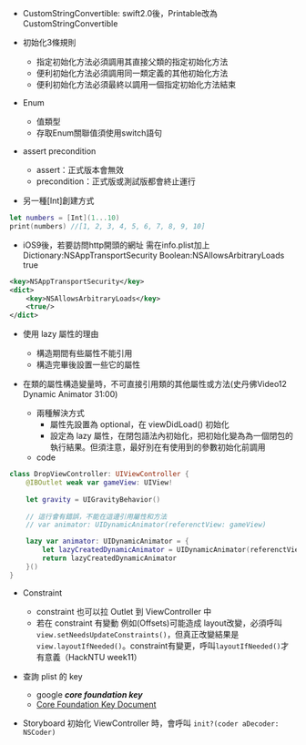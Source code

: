 - CustomStringConvertible: swift2.0後，Printable改為CustomStringConvertible

- 初始化3條規則
  - 指定初始化方法必須調用其直接父類的指定初始化方法
  - 便利初始化方法必須調用同一類定義的其他初始化方法
  - 便利初始化方法必須最終以調用一個指定初始化方法結束

- Enum
  - 值類型
  - 存取Enum關聯值須使用switch語句

- assert precondition
  - assert：正式版本會無效
  - precondition：正式版或測試版都會終止運行

- 另一種[Int]創建方式
```swift
let numbers = [Int](1...10)
print(numbers) //[1, 2, 3, 4, 5, 6, 7, 8, 9, 10]
```

- iOS9後，若要訪問http開頭的網址
需在info.plist加上 Dictionary:NSAppTransportSecurity  Boolean:NSAllowsArbitraryLoads true
```xml
<key>NSAppTransportSecurity</key>
<dict>
	<key>NSAllowsArbitraryLoads</key>
	<true/>
</dict>
```

- 使用 lazy 屬性的理由
  - 構造期間有些屬性不能引用
  - 構造完畢後設置一些它的屬性

- 在類的屬性構造變量時，不可直接引用類的其他屬性或方法(史丹佛Video12 Dynamic Animator 31:00)
  - 兩種解決方式
    - 屬性先設置為 optional，在 viewDidLoad() 初始化
    - 設定為 lazy 屬性，在閉包語法內初始化，把初始化變為為一個閉包的執行結果。但須注意，最好別在有使用到的參數初始化前調用
  - code
```swift
class DropViewController: UIViewController {
    @IBOutlet weak var gameView: UIView!
    
    let gravity = UIGravityBehavior()
    
    // 這行會有錯誤，不能在這邊引用屬性和方法
    // var animator: UIDynamicAnimator(referenctView: gameView)

    lazy var animator: UIDynamicAnimator = {
        let lazyCreatedDynamicAnimator = UIDynamicAnimator(referenctView: self.gameView)
        return lazyCreatedDynamicAnimator
    }()
}
```

- Constraint
  - constraint 也可以拉 Outlet 到 ViewController 中
  - 若在 constraint 有變動 例如(Offsets)可能造成 layout改變，必須呼叫 `view.setNeedsUpdateConstraints()`，但真正改變結果是 `view.layoutIfNeeded()`。constraint有變更，呼叫`layoutIfNeeded()`才有意義（HackNTU week11）


- 查詢 plist 的 key
  - google _**core foundation key**_
  - [Core Foundation Key Document](https://developer.apple.com/library/ios/documentation/General/Reference/InfoPlistKeyReference/Articles/CoreFoundationKeys.html)


- Storyboard 初始化 ViewController 時，會呼叫 `init?(coder aDecoder: NSCoder)`
